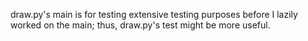 draw.py's main is for testing extensive testing purposes before I lazily worked on the main; thus, draw.py's test might be more useful.
